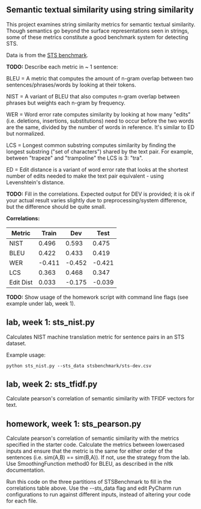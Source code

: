 Semantic textual similarity using string similarity
---------------------------------------------------

This project examines string similarity metrics for semantic textual similarity.
Though semantics go beyond the surface representations seen in strings, some of these
metrics constitute a good benchmark system for detecting STS.

Data is from the [STS benchmark](http://ixa2.si.ehu.es/stswiki/index.php/STSbenchmark).

**TODO:**
Describe each metric in ~ 1 sentence:

BLEU = A metric that computes the amount of n-gram overlap between two sentences/phrases/words by looking at their tokens.

NIST = A variant of BLEU that also computes n-gram overlap between phrases but weights each n-gram by frequency. 

WER = Word error rate computes similarity by looking at how many "edits" (i.e. deletions, insertions, substitutions) need to occur before the two words are the same, divided by the number of words in reference. It's similar to ED but normalized.

LCS = Longest common substring computes similarity by finding the longest substring ("set of characters") shared by the text pair. For example, between "trapeze" and "trampoline" the LCS is 3: "tra".

ED = Edit distance is a variant of word error rate that looks at the shortest number of edits needed to make the text pair equivalent - using Levenshtein's distance.

**TODO:** Fill in the correlations. Expected output for DEV is provided; it is ok if your actual result
varies slightly due to preprocessing/system difference, but the difference should be quite small.

**Correlations:**

Metric | Train | Dev | Test 
------ | ----- | --- | ----
NIST | 0.496 | 0.593 | 0.475
BLEU | 0.422 | 0.433 | 0.419
WER | -0.411 | -0.452| -0.421
LCS | 0.363 | 0.468| 0.347
Edit Dist | 0.033 | -0.175| -0.039

**TODO:**
Show usage of the homework script with command line flags (see example under lab, week 1).


## lab, week 1: sts_nist.py

Calculates NIST machine translation metric for sentence pairs in an STS dataset.

Example usage:

`python sts_nist.py --sts_data stsbenchmark/sts-dev.csv`

## lab, week 2: sts_tfidf.py

Calculate pearson's correlation of semantic similarity with TFIDF vectors for text.

## homework, week 1: sts_pearson.py

Calculate pearson's correlation of semantic similarity with the metrics specified in the starter code.
Calculate the metrics between lowercased inputs and ensure that the metric is the same for either order of the 
sentences (i.e. sim(A,B) == sim(B,A)). If not, use the strategy from the lab.
Use SmoothingFunction method0 for BLEU, as described in the nltk documentation.

Run this code on the three partitions of STSBenchmark to fill in the correlations table above.
Use the --sts_data flag and edit PyCharm run configurations to run against different inputs,
 instead of altering your code for each file.